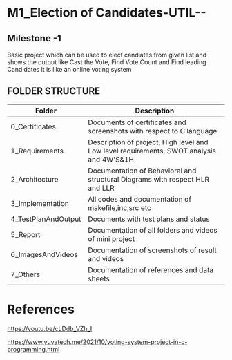 # M1_Election of Candidates-UTIL--
## Milestone -1

Basic project which can be used to elect candiates from given list and shows the output like Cast the Vote, Find Vote Count and Find leading Candidates it is like an online voting system


<!-- Tables -->
## FOLDER	STRUCTURE
| Folder         | Description
|----------------|---------------------------------------|
| 0_Certificates |	Documents of certificates and screenshots with respect to C language
| 1_Requirements |	Description of project, High level and Low level requirements, SWOT analysis and 4W'S&1H
| 2_Architecture |	Documentation of Behavioral and structural Diagrams with respect HLR and LLR
| 3_Implementation |	All codes and documentation of makefile,inc,src etc
| 4_TestPlanAndOutput |	Documents with test plans and status
| 5_Report | Documentation of all folders and videos of mini project
| 6_ImagesAndVideos	| Documentation of screenshots of result and videos
| 7_Others |	Documentation of references and data sheets

# References

https://youtu.be/cLDdb_VZh_I

https://www.yuvatech.me/2021/10/voting-system-project-in-c-programming.html








